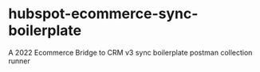 # hubspot-ecommerce-sync-boilerplate
A 2022 Ecommerce Bridge to CRM v3 sync boilerplate postman collection runner
